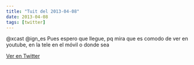 ```yaml
---
title: "Tuit del 2013-04-08"
date: 2013-04-08
tags: [twitter]
---
```


@xcast @ign_es Pues espero que llegue, pq mira que es comodo de ver en youtube, en la tele en el móvil o donde sea



[Ver en Twitter](https://twitter.com/i/web/status/321393675085168640)
